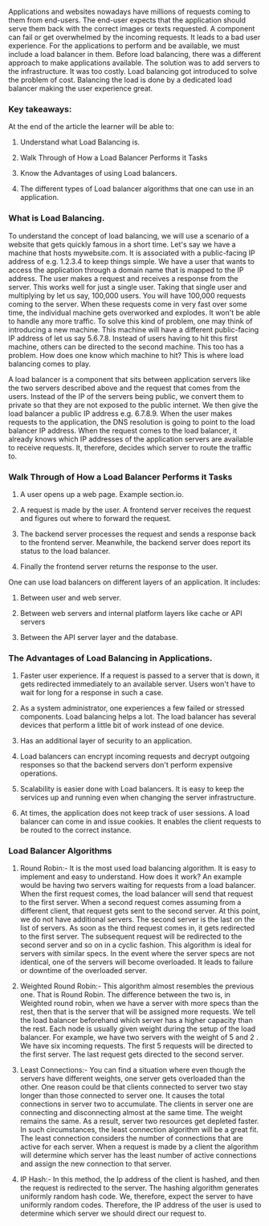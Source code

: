 Applications and websites nowadays have millions of requests coming to them from end-users. The end-user expects that the application should serve them back with the correct images or texts requested. A component can fail or get overwhelmed by the incoming requests. It leads to a bad user experience. For the applications to perform and be available, we must include a load balancer in them. Before load balancing, there was a different approach to make applications available. The solution was to add servers to the infrastructure. It was too costly. Load balancing got introduced to solve the problem of cost. Balancing the load is done by a dedicated load balancer making the user experience great.

### Key takeaways:

At the end of the article the learner will be able to:

1. Understand what Load Balancing is.

2. Walk Through of How a Load Balancer Performs it Tasks

3. Know the Advantages of using Load balancers.

4. The different types of Load balancer algorithms that one can use in an application.

### What is Load Balancing.

To understand the concept of load balancing, we will use a scenario of a website that gets quickly famous in a short time. Let's say we have a machine that hosts mywebsite.com. It is associated with a public-facing IP address of e.g. 1.2.3.4 to keep things simple. We have a user that wants to access the application through a domain name that is mapped to the IP address. The user makes a request and receives a response from the server. This works well for just a single user. Taking that single user and multiplying by let us say, 100,000 users. You will have 100,000 requests coming to the server. When these requests come in very fast over some time, the individual machine gets overworked and explodes. It won't be able to handle any more traffic. To solve this kind of problem, one may think of introducing a new machine. This machine will have a different public-facing IP address of let us say 5.6.7.8. Instead of users having to hit this first machine, others can be directed to the second machine. This too has a problem. How does one know which machine to hit? This is where load balancing comes to play. 

A load balancer is a component that sits between application servers like the two servers described above and the request that comes from the users. Instead of the IP of the servers being public, we convert them to private so that they are not exposed to the public internet. We then give the load balancer a public IP address e.g. 6.7.8.9. When the user makes requests to the application, the DNS resolution is going to point to the load balancer IP address. When the request comes to the load balancer, it already knows which IP addresses of the application servers are available to receive requests. It, therefore, decides which server to route the traffic to.

[](/loadbalancingzs.png/)

### Walk Through of How a Load Balancer Performs it Tasks

1. A user opens up a web page. Example section.io.

2. A request is made by the user. A frontend server receives the request and figures out where to forward the request. 

3. The backend server processes the request and sends a response back to the frontend server. Meanwhile, the backend server does report its status to the load balancer.

4. Finally the frontend server returns the response to the user.

One can use load balancers on different layers of an application. It includes:

1. Between user and web server.

2. Between web servers and internal platform layers like cache or API servers

3. Between the API server layer and the database.

### The Advantages of Load Balancing in Applications.

1. Faster user experience. If a request is passed to a server that is down, it gets redirected immediately to an available server. Users won't have to wait for long for a response in such a case.

2. As a system administrator, one experiences a few failed or stressed components. Load balancing helps a lot. The load balancer has several devices that perform a little bit of work instead of one device.

3. Has an additional layer of security to an application.

4. Load balancers can encrypt incoming requests and decrypt outgoing responses so that the backend servers don't perform expensive operations.

5. Scalability is easier done with Load balancers. It is easy to keep the services up and running even when changing the server infrastructure.

6. At times, the application does not keep track of user sessions. A load balancer can come in and issue cookies. It enables the client requests to be routed to the correct instance.

### Load Balancer Algorithms

1. Round Robin:- It is the most used load balancing algorithm. It is easy to implement and easy to understand. How does it work? An example would be having two servers waiting for requests from a load balancer. When the first request comes, the load balancer will send that request to the first server. When a second request comes assuming from a different client, that request gets sent to the second server. At this point, we do not have additional servers. The second server is the last on the list of servers. As soon as the third request comes in, it gets redirected to the first server. The subsequent request will be redirected to the second server and so on in a cyclic fashion. This algorithm is ideal for servers with similar specs. In the event where the server specs are not identical, one of the servers will become overloaded. It leads to failure or downtime of the overloaded server.

2. Weighted Round Robin:- This algorithm almost resembles the previous one. That is Round Robin. The difference between the two is, in Weighted round robin, when we have a server with more specs than the rest, then that is the server that will be assigned more requests. We tell the load balancer beforehand which server has a higher capacity than the rest. Each node is usually given weight during the setup of the load balancer. For example, we have two servers with the weight of 5 and 2 . We have six incoming requests. The first 5 requests will be directed to the first server. The last request gets directed to the second server.

3. Least Connections:- You can find a situation where even though the servers have different weights, one server gets overloaded than the other. One reason could be that clients connected to server two stay longer than those connected to server one. It causes the total connections in server two to accumulate. The clients in server one are connecting and disconnecting almost at the same time. The weight remains the same. As a result, server two resources get depleted faster. In such circumstances, the least connection algorithm will be a great fit. The least connection considers the number of connections that are active for each server. When a request is made by a client the algorithm will determine which server has the least number of active connections and assign the new connection to that server.

4. IP Hash:- In this method, the Ip address of the client is hashed, and then the request is redirected to the server. The hashing algorithm generates uniformly random hash code. We, therefore, expect the server to have uniformly random codes. Therefore, the IP address of the user is used to determine which server we should direct our request to. 
